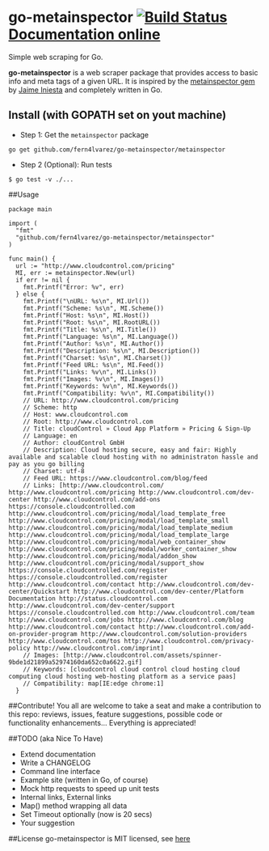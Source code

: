 # go-metainspector [![Build Status](https://travis-ci.org/fern4lvarez/go-metainspector.png)](https://travis-ci.org/fern4lvarez/go-metainspector) [Documentation online](http://godoc.org/github.com/fern4lvarez/go-metainspector/metainspector)

Simple web scraping for Go.

**go-metainspector** is a web scraper package that provides access
to basic info and meta tags of a given URL.
It is inspired by the [metainspector gem](https://github.com/jaimeiniesta/metainspector) by [Jaime Iniesta](https://twitter.com/jaimeiniesta) and completely written in Go.

## Install (with GOPATH set on yout machine)

* Step 1: Get the `metainspector` package

```
go get github.com/fern4lvarez/go-metainspector/metainspector
```

* Step 2 (Optional): Run tests

```
$ go test -v ./...
```

##Usage
```
package main

import (
  "fmt"
  "github.com/fern4lvarez/go-metainspector/metainspector"
)

func main() {
  url := "http://www.cloudcontrol.com/pricing"
  MI, err := metainspector.New(url)
  if err != nil {
    fmt.Printf("Error: %v", err)
  } else {
    fmt.Printf("\nURL: %s\n", MI.Url())
    fmt.Printf("Scheme: %s\n", MI.Scheme())
    fmt.Printf("Host: %s\n", MI.Host())
    fmt.Printf("Root: %s\n", MI.RootURL())
    fmt.Printf("Title: %s\n", MI.Title())
    fmt.Printf("Language: %s\n", MI.Language())
    fmt.Printf("Author: %s\n", MI.Author())
    fmt.Printf("Description: %s\n", MI.Description())
    fmt.Printf("Charset: %s\n", MI.Charset())
    fmt.Printf("Feed URL: %s\n", MI.Feed())
    fmt.Printf("Links: %v\n", MI.Links())
    fmt.Printf("Images: %v\n", MI.Images())
    fmt.Printf("Keywords: %v\n", MI.Keywords())
    fmt.Printf("Compatibility: %v\n", MI.Compatibility())
    // URL: http://www.cloudcontrol.com/pricing
    // Scheme: http
    // Host: www.cloudcontrol.com
    // Root: http://www.cloudcontrol.com
    // Title: cloudControl » Cloud App Platform » Pricing & Sign-Up
    // Language: en
    // Author: cloudControl GmbH
    // Description: Cloud hosting secure, easy and fair: Highly available and scalable cloud hosting with no administraton hassle and pay as you go billing
    // Charset: utf-8
    // Feed URL: https://www.cloudcontrol.com/blog/feed
    // Links: [http://www.cloudcontrol.com/ http://www.cloudcontrol.com/pricing http://www.cloudcontrol.com/dev-center http://www.cloudcontrol.com/add-ons https://console.cloudcontrolled.com http://www.cloudcontrol.com/pricing/modal/load_template_free http://www.cloudcontrol.com/pricing/modal/load_template_small http://www.cloudcontrol.com/pricing/modal/load_template_medium http://www.cloudcontrol.com/pricing/modal/load_template_large http://www.cloudcontrol.com/pricing/modal/web_container_show http://www.cloudcontrol.com/pricing/modal/worker_container_show http://www.cloudcontrol.com/pricing/modal/addon_show http://www.cloudcontrol.com/pricing/modal/support_show https://console.cloudcontrolled.com/register https://console.cloudcontrolled.com/register http://www.cloudcontrol.com/contact http://www.cloudcontrol.com/dev-center/Quickstart http://www.cloudcontrol.com/dev-center/Platform Documentation http://status.cloudcontrol.com http://www.cloudcontrol.com/dev-center/support https://console.cloudcontrolled.com http://www.cloudcontrol.com/team http://www.cloudcontrol.com/jobs http://www.cloudcontrol.com/blog http://www.cloudcontrol.com/contact http://www.cloudcontrol.com/add-on-provider-program http://www.cloudcontrol.com/solution-providers http://www.cloudcontrol.com/tos http://www.cloudcontrol.com/privacy-policy http://www.cloudcontrol.com/imprint]
    // Images: [http://www.cloudcontrol.com/assets/spinner-9bde1d21899a52974160da652c0a6622.gif]
    // Keywords: [cloudcontrol cloud control cloud hosting cloud computing cloud hosting web-hosting platform as a service paas]
    // Compatibility: map[IE:edge chrome:1]
  }
```

##Contribute!
You all are welcome to take a seat and make a contribution to this repo: reviews, issues, feature suggestions, possible code or functionality enhancements... Everything is appreciated!

##TODO (aka Nice To Have)
* Extend documentation
* Write a CHANGELOG
* Command line interface
* Example site (written in Go, of course)
* Mock http requests to speed up unit tests
* Internal links, External links
* Map() method wrapping all data
* Set Timeout optionally (now is 20 secs)
* Your suggestion <HERE>

##License
go-metainspector is MIT licensed, see [here](https://github.com/fern4lvarez/go-metainspector/blob/master/LICENSE)